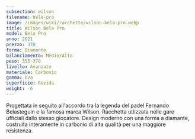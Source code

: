 ```yaml
---
subsection: wilson
filename: bela-pro
image: /images/wiki/racchette/wilson-bela-pro.webp
title: Wilson Bela Pro
model: Bela Pro
anno: 2021
prezzo: 370
forma: Diamante
bilanciamento: Medio/Alto
peso: 355-370
livello: Avanzato
materiale: Carbonio
gomma: Eva
superficie: Ruvida
weight: -6
---
```

Progettata in seguito all'accordo tra la legenda del padel Fernando Belasteguin e la famosa marca Wilson. Racchetta utlizzata nelle gare ufficiali dallo stesso giocatore. Design moderno con una forma a diamante, costruita interamente in carbonio di alta qualità per una maggiore resistenza.